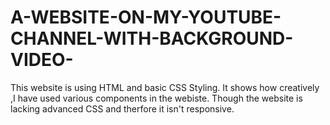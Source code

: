 # A-WEBSITE-ON-MY-YOUTUBE-CHANNEL-WITH-BACKGROUND-VIDEO-
This website is using HTML and basic CSS Styling. It shows how creatively ,I have used various components in the webiste. Though the website is lacking advanced CSS and therfore it isn't responsive. 

